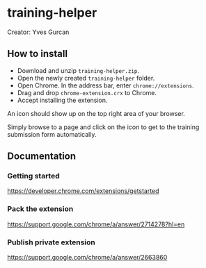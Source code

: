 # training-helper
Creator: Yves Gurcan

## How to install
* Download and unzip `training-helper.zip`.
* Open the newly created `training-helper` folder.
* Open Chrome. In the address bar, enter `chrome://extensions`.
* Drag and drop `chrome-extension.crx` to Chrome.
* Accept installing the extension.

An icon should show up on the top right area of your browser.

Simply browse to a page and click on the icon to get to the training submission form automatically.

## Documentation

### Getting started
https://developer.chrome.com/extensions/getstarted

### Pack the extension
https://support.google.com/chrome/a/answer/2714278?hl=en

### Publish private extension
https://support.google.com/chrome/a/answer/2663860